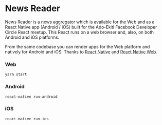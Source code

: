 # News Reader

News Reader is a news aggregator which is available for the Web and as a React Native app (Android / iOS) built for the Ado-Ekiti Facebook Developer Circle React meetup. This React runs on a web browser and, also, on both Android and iOS platforms.


From the same codebase you can render apps for the Web platform and natively for Android and iOS. Thanks to [React Native](https://facebook.github.io/react-native/) and [React Native Web](https://github.com/necolas/react-native-web).

### Web

```
yarn start

```
### Android

```
react-native run-android
```
### iOS
```
react-native run-ios 
